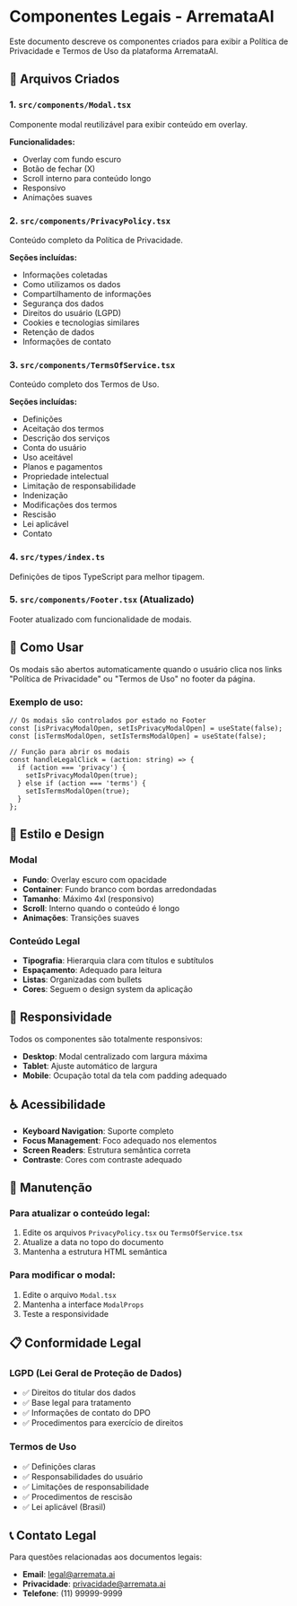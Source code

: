 # Componentes Legais - ArremataAI

Este documento descreve os componentes criados para exibir a Política de Privacidade e Termos de Uso da plataforma ArremataAI.

## 📁 Arquivos Criados

### 1. `src/components/Modal.tsx`
Componente modal reutilizável para exibir conteúdo em overlay.

**Funcionalidades:**
- Overlay com fundo escuro
- Botão de fechar (X)
- Scroll interno para conteúdo longo
- Responsivo
- Animações suaves

### 2. `src/components/PrivacyPolicy.tsx`
Conteúdo completo da Política de Privacidade.

**Seções incluídas:**
- Informações coletadas
- Como utilizamos os dados
- Compartilhamento de informações
- Segurança dos dados
- Direitos do usuário (LGPD)
- Cookies e tecnologias similares
- Retenção de dados
- Informações de contato

### 3. `src/components/TermsOfService.tsx`
Conteúdo completo dos Termos de Uso.

**Seções incluídas:**
- Definições
- Aceitação dos termos
- Descrição dos serviços
- Conta do usuário
- Uso aceitável
- Planos e pagamentos
- Propriedade intelectual
- Limitação de responsabilidade
- Indenização
- Modificações dos termos
- Rescisão
- Lei aplicável
- Contato

### 4. `src/types/index.ts`
Definições de tipos TypeScript para melhor tipagem.

### 5. `src/components/Footer.tsx` (Atualizado)
Footer atualizado com funcionalidade de modais.

## 🚀 Como Usar

Os modais são abertos automaticamente quando o usuário clica nos links "Política de Privacidade" ou "Termos de Uso" no footer da página.

### Exemplo de uso:
```tsx
// Os modais são controlados por estado no Footer
const [isPrivacyModalOpen, setIsPrivacyModalOpen] = useState(false);
const [isTermsModalOpen, setIsTermsModalOpen] = useState(false);

// Função para abrir os modais
const handleLegalClick = (action: string) => {
  if (action === 'privacy') {
    setIsPrivacyModalOpen(true);
  } else if (action === 'terms') {
    setIsTermsModalOpen(true);
  }
};
```

## 🎨 Estilo e Design

### Modal
- **Fundo**: Overlay escuro com opacidade
- **Container**: Fundo branco com bordas arredondadas
- **Tamanho**: Máximo 4xl (responsivo)
- **Scroll**: Interno quando o conteúdo é longo
- **Animações**: Transições suaves

### Conteúdo Legal
- **Tipografia**: Hierarquia clara com títulos e subtítulos
- **Espaçamento**: Adequado para leitura
- **Listas**: Organizadas com bullets
- **Cores**: Seguem o design system da aplicação

## 📱 Responsividade

Todos os componentes são totalmente responsivos:
- **Desktop**: Modal centralizado com largura máxima
- **Tablet**: Ajuste automático de largura
- **Mobile**: Ocupação total da tela com padding adequado

## ♿ Acessibilidade

- **Keyboard Navigation**: Suporte completo
- **Focus Management**: Foco adequado nos elementos
- **Screen Readers**: Estrutura semântica correta
- **Contraste**: Cores com contraste adequado

## 🔧 Manutenção

### Para atualizar o conteúdo legal:
1. Edite os arquivos `PrivacyPolicy.tsx` ou `TermsOfService.tsx`
2. Atualize a data no topo do documento
3. Mantenha a estrutura HTML semântica

### Para modificar o modal:
1. Edite o arquivo `Modal.tsx`
2. Mantenha a interface `ModalProps`
3. Teste a responsividade

## 📋 Conformidade Legal

### LGPD (Lei Geral de Proteção de Dados)
- ✅ Direitos do titular dos dados
- ✅ Base legal para tratamento
- ✅ Informações de contato do DPO
- ✅ Procedimentos para exercício de direitos

### Termos de Uso
- ✅ Definições claras
- ✅ Responsabilidades do usuário
- ✅ Limitações de responsabilidade
- ✅ Procedimentos de rescisão
- ✅ Lei aplicável (Brasil)

## 📞 Contato Legal

Para questões relacionadas aos documentos legais:
- **Email**: legal@arremata.ai
- **Privacidade**: privacidade@arremata.ai
- **Telefone**: (11) 99999-9999